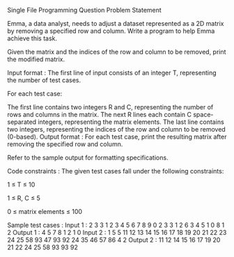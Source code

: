 Single File Programming Question
Problem Statement



Emma, a data analyst, needs to adjust a dataset represented as a 2D matrix by removing a specified row and column. Write a program to help Emma achieve this task. 



Given the matrix and the indices of the row and column to be removed, print the modified matrix.

Input format :
The first line of input consists of an integer T, representing the number of test cases.

For each test case:

The first line contains two integers R and C, representing the number of rows and columns in the matrix.
The next R lines each contain C space-separated integers, representing the matrix elements.
The last line contains two integers, representing the indices of the row and column to be removed (0-based).
Output format :
For each test case, print the resulting matrix after removing the specified row and column.



Refer to the sample output for formatting specifications.

Code constraints :
The given test cases fall under the following constraints:

1 ≤ T ≤ 10

1 ≤ R, C ≤ 5

0 ≤ matrix elements ≤ 100

Sample test cases :
Input 1 :
2 
3 3 
1 2 3 
4 5 6 
7 8 9 
0 2 
3 3
1 2 6 
3 4 5
1 0 8
1 2
Output 1 :
4 5 
7 8 
1 2 
1 0 
Input 2 :
1
5 5
11 12 13 14 15 
16 17 18 19 20 
21 22 23 24 25 
58 93 47 93 92
24 35 46 57 86
4 2
Output 2 :
11 12 14 15 
16 17 19 20 
21 22 24 25 
58 93 93 92 